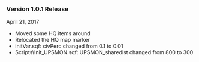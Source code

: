 ### Version 1.0.1 Release
April 21, 2017
- Moved some HQ items around
- Relocated the HQ map marker
- initVar.sqf: civPerc changed from 0.1 to 0.01
- Scripts\Init_UPSMON.sqf: UPSMON_sharedist changed from 800 to 300